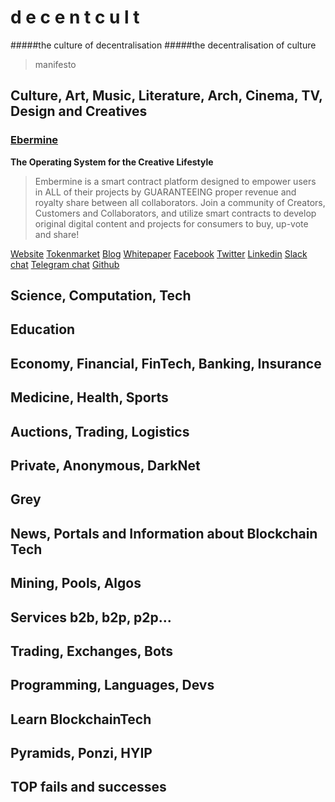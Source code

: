 # d e c e n t c u l t
#####the culture of decentralisation
#####the decentralisation of culture

> manifesto

## Culture, Art, Music, Literature, Arch, Cinema, TV, Design and Creatives

### [Ebermine](http://embermine.com)
**The Operating System for the Creative Lifestyle**
> Embermine is a smart contract platform designed to empower users in ALL of their projects by GUARANTEEING proper revenue and royalty share between all collaborators.
Join a community of Creators, Customers and Collaborators, and utilize smart contracts to develop original digital content and projects for consumers to buy, up-vote and share!

[Website](http://embermine.com/)
[Tokenmarket](https://tokenmarket.net/blockchain/embermine/assets/embermine/)
[Blog](http://embermine.com/the-quarry/)
[Whitepaper](https://embermine.com/embermine-white-paper-part-1/)
[Facebook](https://www.facebook.com/embermine)
[Twitter](https://twitter.com/TheEmbermine)
[Linkedin](https://www.linkedin.com/company/16164397)
[Slack chat](https://emberminepublic.slack.com/shared_invite/MTYxNzM3NzAyOTE1LTE0OTA4MzEyNDItZTU1ZDBmOWFjMA)
[Telegram chat](https://t.me/embermine)
[Github](https://github.com/TheEmbermine)



### 
## Science, Computation, Tech

## Education

## Economy, Financial, FinTech, Banking, Insurance

## Medicine, Health, Sports

## Auctions, Trading, Logistics

## Private, Anonymous, DarkNet

## Grey

## News, Portals and Information about Blockchain Tech

## Mining, Pools, Algos

## Services b2b, b2p, p2p...

## Trading, Exchanges, Bots

## Programming, Languages, Devs

## Learn BlockchainTech

## Pyramids, Ponzi, HYIP

## TOP fails and successes

